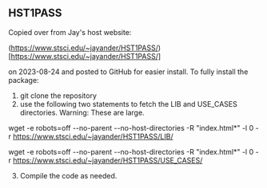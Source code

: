 HST1PASS
--------

Copied over from Jay's host website:

(https://www.stsci.edu/~jayander/HST1PASS/)[https://www.stsci.edu/~jayander/HST1PASS/]

on 2023-08-24 and posted to GitHub for easier install. To fully install the package:

1. git clone the repository
2. use the following two statements to fetch the LIB and USE_CASES directories. Warning: These are large.

wget -e robots=off --no-parent --no-host-directories -R "index.html*" -l 0 -r https://www.stsci.edu/~jayander/HST1PASS/LIB/

wget -e robots=off --no-parent --no-host-directories -R "index.html*" -l 0 -r https://www.stsci.edu/~jayander/HST1PASS/USE_CASES/

3. Compile the code as needed.


